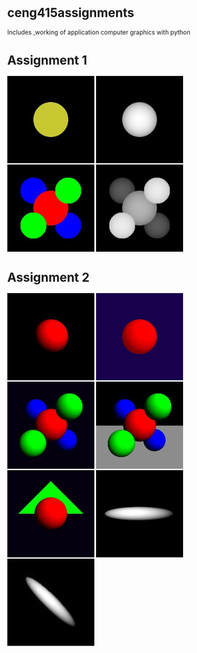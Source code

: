 # ceng415assignments
Includes ,working of application computer graphics with python
# Assignment 1
<p float="left">
  <img alt="scene1" src="https://github.com/arzuozkan/ceng415assignments/blob/development/assignment1/scene1.jpg" width=200px>
  <img alt="scene1_depth" src="https://github.com/arzuozkan/ceng415assignments/blob/development/assignment1/scene1_depth.jpg" width=200px>
  <img alt="scene2" src="https://github.com/arzuozkan/ceng415assignments/blob/development/assignment1/scene2.jpg" width=200px display=flex>
  <img alt="scene2_depth" src="https://github.com/arzuozkan/ceng415assignments/blob/development/assignment1/scene2_depth.jpg" width=200px>
</p>


# Assignment 2
<p float="left">
  <img alt="scene1_diffuse" src="https://github.com/arzuozkan/ceng415assignments/blob/development/assignment2/scene1_diffuse.jpg" width=200px>
  <img alt="scene2_ambient" src="https://github.com/arzuozkan/ceng415assignments/blob/development/assignment2/scene2_ambient.jpg" width=200px>
  <img alt="scene3_perspective" src="https://github.com/arzuozkan/ceng415assignments/blob/development/assignment2/scene3_perspective.jpg" width=200px>
  <img alt="scene4_plane" src="https://github.com/arzuozkan/ceng415assignments/blob/development/assignment2/scene4_plane.jpg" width=200px display=flex>
  <img alt="scene5_sphere_triangle" src="https://github.com/arzuozkan/ceng415assignments/blob/development/assignment2/scene5_sphere_triangle.jpg" width=200px>
  <img alt="scene6_squashed_sphere" src="https://github.com/arzuozkan/ceng415assignments/blob/development/assignment2/scene6_squashed_sphere.jpg" width=200px>
  <img alt="scene7_squashed_rotated_sphere" src="https://github.com/arzuozkan/ceng415assignments/blob/development/assignment2/scene7_squashed_rotated_sphere.jpg" width=200px>
</p>

